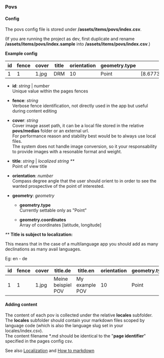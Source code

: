 ### Povs

#### Config

The povs config file is stored under **/assets/items/povs/index.csv**.

(If you are running the project as dev, first duplicate and rename **/assets/items/povs/index.sample** into **/assets/items/povs/index.csv**.)

**Example config**

| id  | fence | cover | title | orientation | geometry.type | geometry.coordinates                  |
| --- | ----- | ----- | ----- | ----------- | ------------- | ------------------------------------- |
| 1   | 1     | 1.jpg | DRM   | 10          | Point         | [8.67731489889593,50.111175669006855] |

- **id**: _string_ | _number_ \
  Unique value within the pages fences

- **fence**: _string_ \
  Verbose fence identification, not directly used in the app but useful during content editing

- **cover**: _string_ \
  Cover image asset path, it can be a local file stored in the relative **povs/medias** folder or an external url.\
  For performance reason and stability best would be to always use local files.\
  The system does not handle image conversion, so it your responsability to provide images with a resonable format and weight.

- **title**: _string_ | _localized string_ _\*\*_ \
  Point of view title

- **orientation**: _number_ \
  Compass degree angle that the user should orient to in order to see the wanted prospective of the point of interested.

- **geometry**: _geometry_

  - **geometry.type** \
    Currently settable only as "Point"

  - **geometry.coordinates** \
    Array of coordinates [latitude, longitude]

_\*\*_ **Title is subject to localization:**

This means that in the case of a multilanguage app you should add as many declinations as many avail languages.

Eg: en - de

| id  | fence | cover | title.de           | title.en       | orientation | geometry.type | geometry.coordinates                  |
| --- | ----- | ----- | ------------------ | -------------- | ----------- | ------------- | ------------------------------------- |
| 1   | 1     | 1.jpg | Meine beispiel POV | My example POV | 10          | Point         | [8.67731489889593,50.111175669006855] |

#### Adding content

The content of each pov is collected under the relative **locales** subfolder.\
The **locales** subfolder should contain your markdown files scoped by language code (which is also the language slug set in your locales/index.csv).\
The content filename \*.md should be identical to the "**page identifier**" specified in the pages config csv.

See also [Localization](/reference/localization/index.md) and [How to markdown](/reference/markdown/index.md)
